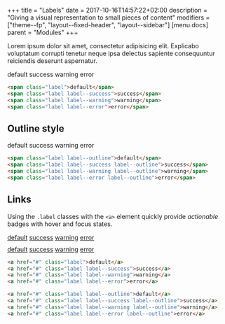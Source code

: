 +++
title = "Labels"
date = 2017-10-16T14:57:22+02:00
description = "Giving a visual representation to small pieces of content"
modifiers = ["theme--fp", "layout--fixed-header", "layout--sidebar"]
[menu.docs]
parent = "Modules"
+++

Lorem ipsum dolor sit amet, consectetur adipisicing elit. Explicabo voluptatum corrupti tenetur neque ipsa delectus sapiente consequuntur reiciendis deserunt aspernatur.

<div class="fp-example">
	<span class="label">default</span>
	<span class="label label--success">success</span>
	<span class="label label--warning">warning</span>
	<span class="label label--error">error</span>
</div>

```html
<span class="label">default</span>
<span class="label label--success">success</span>
<span class="label label--warning">warning</span>
<span class="label label--error">error</span>
```

## Outline style

<div class="fp-example">
	<span class="label label--outline">default</span>
	<span class="label label--success label--outline">success</span>
	<span class="label label--warning label--outline">warning</span>
	<span class="label label--error label--outline">error</span>
</div>

```html
<span class="label label--outline">default</span>
<span class="label label--success label--outline">success</span>
<span class="label label--warning label--outline">warning</span>
<span class="label label--error label--outline">error</span>
```

## Links

Using the `.label` classes with the `<a>` element quickly provide *actionable* badges with hover and focus states.

<div class="fp-example">
	<div>
		<a href="#" class="label">default</a>
		<a href="#" class="label label--success">success</a>
		<a href="#" class="label label--warning">warning</a>
		<a href="#" class="label label--error">error</a>
	</div>
	<div style="margin-top: 10px;">
		<a href="#" class="label label--outline">default</a>
		<a href="#" class="label label--success label--outline">success</a>
		<a href="#" class="label label--warning label--outline">warning</a>
		<a href="#" class="label label--error label--outline">error</a>
	</div>
</div>

```html
<a href="#" class="label">default</a>
<a href="#" class="label label--success">success</a>
<a href="#" class="label label--warning">warning</a>
<a href="#" class="label label--error">error</a>

<a href="#" class="label label--outline">default</a>
<a href="#" class="label label--success label--outline">success</a>
<a href="#" class="label label--warning label--outline">warning</a>
<a href="#" class="label label--error label--outline">error</a>
```

